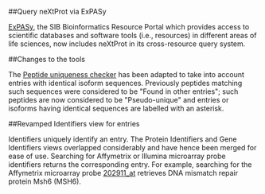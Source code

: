 ##Query neXtProt via ExPASy

[ExPASy](https://www.expasy.org/), the SIB Bioinformatics Resource Portal which provides access to scientific databases and software tools (i.e., resources) in different areas of life sciences, now includes neXtProt in its cross-resource query system.

##Changes to the tools

The [Peptide uniqueness checker](../tools/peptide-uniqueness-checker) has been adapted to take into account entries with identical isoform sequences. Previously peptides matching such sequences were considered to be "Found in other entries"; such peptides are now considered to be "Pseudo-unique" and entries or isoforms having identical sequences are labelled with an asterisk.

##Revamped Identifiers view for entries

Identifiers uniquely identify an entry. The Protein Identifiers and Gene Identifiers views overlapped considerably and have hence been merged for ease of use. Searching for Affymetrix or Illumina microarray probe identifiers returns the corresponding entry. For example, searching for the Affymetrix microarray probe [202911_at](https://www.nextprot.org/proteins/search?query=202911_at) retrieves DNA mismatch repair protein Msh6 (MSH6).
